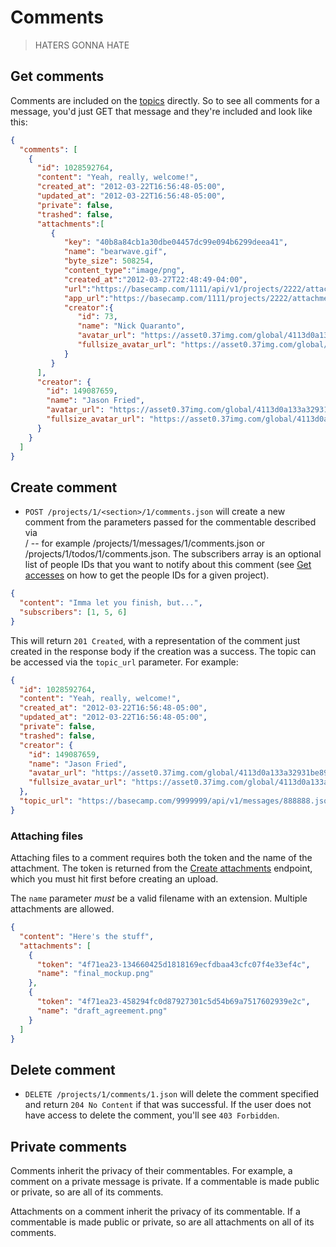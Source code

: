 Comments
========

> HATERS GONNA HATE


Get comments
------------

Comments are included on the [topics](https://github.com/basecamp/bcx-api/blob/master/sections/topics.md) directly. So to see all comments for a message, you'd just GET that message and they're included and look like this:

```json
{
  "comments": [
    {
      "id": 1028592764,
      "content": "Yeah, really, welcome!",
      "created_at": "2012-03-22T16:56:48-05:00",
      "updated_at": "2012-03-22T16:56:48-05:00",
      "private": false,
      "trashed": false,
      "attachments":[
         {
            "key": "40b8a84cb1a30dbe04457dc99e094b6299deea41",
            "name": "bearwave.gif",
            "byte_size": 508254,
            "content_type":"image/png",
            "created_at":"2012-03-27T22:48:49-04:00",
            "url":"https://basecamp.com/1111/api/v1/projects/2222/attachments/3333/40b8a84cb1a30dbe04457dc99e094b6299deea41/original/bearwave.gif",
            "app_url":"https://basecamp.com/1111/projects/2222/attachments/3333/40b8a84cb1a30dbe04457dc99e094b6299deea41/original/bearwave.gif",
            "creator":{
               "id": 73,
               "name": "Nick Quaranto",
               "avatar_url": "https://asset0.37img.com/global/4113d0a133a32931be8934e70b2ea21efeff72c1/avatar.96.gif?r=3",
               "fullsize_avatar_url": "https://asset0.37img.com/global/4113d0a133a32931be8934e70b2ea21efeff72c1/original.gif?r=3"
            }
         }
      ],
      "creator": {
        "id": 149087659,
        "name": "Jason Fried",
        "avatar_url": "https://asset0.37img.com/global/4113d0a133a32931be8934e70b2ea21efeff72c1/avatar.96.gif?r=3",
        "fullsize_avatar_url": "https://asset0.37img.com/global/4113d0a133a32931be8934e70b2ea21efeff72c1/original.gif?r=3"
      }
    }
  ]
}
```


Create comment
--------------

* `POST /projects/1/<section>/1/comments.json` will create a new comment from the parameters passed for the commentable described via <section>/<id> -- for example /projects/1/messages/1/comments.json or /projects/1/todos/1/comments.json. The subscribers array is an optional list of people IDs that you want to notify about this comment (see [Get accesses](https://github.com/basecamp/bcx-api/blob/master/sections/accesses.md) on how to get the people IDs for a given project).

```json
{
  "content": "Imma let you finish, but...",
  "subscribers": [1, 5, 6]
}
```

This will return `201 Created`, with a representation of the comment just created in the response body if the creation was a success. The topic can be accessed via the `topic_url` parameter. For example:

```json
{
  "id": 1028592764,
  "content": "Yeah, really, welcome!",
  "created_at": "2012-03-22T16:56:48-05:00",
  "updated_at": "2012-03-22T16:56:48-05:00",
  "private": false,
  "trashed": false,
  "creator": {
    "id": 149087659,
    "name": "Jason Fried",
    "avatar_url": "https://asset0.37img.com/global/4113d0a133a32931be8934e70b2ea21efeff72c1/avatar.96.gif?r=3",
    "fullsize_avatar_url": "https://asset0.37img.com/global/4113d0a133a32931be8934e70b2ea21efeff72c1/original.gif?r=3"
  },
  "topic_url": "https://basecamp.com/9999999/api/v1/messages/888888.json"
}
```

### Attaching files

Attaching files to a comment requires both the token and the name of the attachment. The
token is returned from the [Create attachments](https://github.com/basecamp/bcx-api/blob/master/sections/attachments.md)
endpoint, which you must hit first before creating an upload.

The `name` parameter *must* be a valid filename with an extension. Multiple
attachments are allowed.

```json
{
  "content": "Here's the stuff",
  "attachments": [
    {
      "token": "4f71ea23-134660425d1818169ecfdbaa43cfc07f4e33ef4c",
      "name": "final_mockup.png"
    },
    {
      "token": "4f71ea23-458294fc0d87927301c5d54b69a7517602939e2c",
      "name": "draft_agreement.png"
    }
  ]
}
```


Delete comment
--------------

* `DELETE /projects/1/comments/1.json` will delete the comment specified and return `204 No Content` if that was successful. If the user does not have access to delete the comment, you'll see `403 Forbidden`.


Private comments
----------------

Comments inherit the privacy of their commentables. For example, a comment on a private message is private. If a commentable is made public or private, so are all of its comments.

Attachments on a comment inherit the privacy of its commentable. If a commentable is made public or private, so are all attachments on all of its comments.
